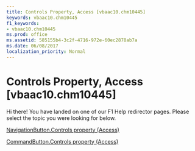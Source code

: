 ```yaml
---
title: Controls Property, Access [vbaac10.chm10445]
keywords: vbaac10.chm10445
f1_keywords:
- vbaac10.chm10445
ms.prod: office
ms.assetid: 585155b4-3c2f-4716-972e-60ec2878ab7a
ms.date: 06/08/2017
localization_priority: Normal
---
```



# Controls Property, Access [vbaac10.chm10445]

Hi there! You have landed on one of our F1 Help redirector pages. Please select the topic you were looking for below.

[NavigationButton.Controls property (Access)](http://msdn.microsoft.com/library/21ea22a5-72a5-3b98-468c-6f2baa1110cf%28Office.15%29.aspx)

[CommandButton.Controls property (Access)](http://msdn.microsoft.com/library/017d583d-671e-7d9b-bdae-d67a7d94b4a8%28Office.15%29.aspx)


